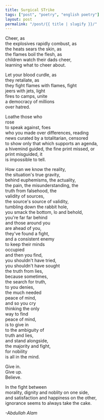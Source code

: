 ```yaml
---
title: Surgical STrike
tags: ["post", "poetry", "english poetry"]
layout: post
permalink: "/post/{{ title | slugify }}/"
---
```

Cheer, as\
the explosives rapidly combust, as\
the heats sears the skin, as\
the flames boil the flesh, as\
children watch their dads cheer,\
learning what to cheer about.

Let your blood curdle, as\
they retaliate, as\
they fight flames with flames, fight\
jeers with jets, light\
fires to camps, unite\
a democracy of millions\
over hatred.

Loathe those who\
rose\
to speak against, foes\
who you made over differences, reading\
news curated by a totalitarian, censored\
to show only that which supports an agenda,\
a hivemind guided, the fine print missed, or\
print misguided, it\
is impossible to tell.

How can we know the reality,\
the situation's true gravity,\
behind euphemisms, the actuality,\
the pain, the misunderstanding, the\
truth from falsehood, the\
validity of sources,\
the source's source of validity,\
tumbling down the rabbit hole,\
you smack the bottom, lo and behold,\
you're far far behind\
and those around you\
are ahead of you,\
they've found a fight,\
and a consistent enemy\
to keep their minds\
occupied\
and then you find,\
you shouldn't have tried,\
you shouldn't have sought\
the truth from lies,\
because sometimes,\
the search for truth,\
to you denies,\
the much needed\
peace of mind,\
and so you cry\
thinking the only\
way to find\
peace of mind,\
is to give in\
to the ambiguity of\
truth and lies,\
and stand alongside,\
the majority and fight,\
for nobility\
is all in the mind.

Give in.\
Give up.\
Believe.

In the fight between\
morality, dignity and noblity on one side,\
and satisfaction and happiness on the other,\
ignorance seems to always take the cake.

*-Abdullah Alam*